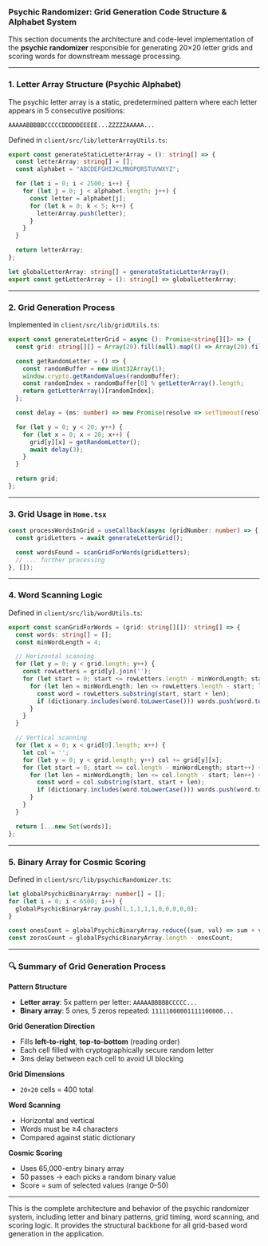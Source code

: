 ### Psychic Randomizer: Grid Generation Code Structure & Alphabet System

This section documents the architecture and code-level implementation of the **psychic randomizer** responsible for generating 20×20 letter grids and scoring words for downstream message processing.

---

### 1. Letter Array Structure (Psychic Alphabet)

The psychic letter array is a static, predetermined pattern where each letter appears in 5 consecutive positions:

```
AAAAABBBBBCCCCCDDDDDEEEEE...ZZZZZAAAAA...
```

Defined in `client/src/lib/letterArrayUtils.ts`:

```ts
export const generateStaticLetterArray = (): string[] => {
  const letterArray: string[] = [];
  const alphabet = "ABCDEFGHIJKLMNOPQRSTUVWXYZ";

  for (let i = 0; i < 2500; i++) {
    for (let j = 0; j < alphabet.length; j++) {
      const letter = alphabet[j];
      for (let k = 0; k < 5; k++) {
        letterArray.push(letter);
      }
    }
  }

  return letterArray;
};

let globalLetterArray: string[] = generateStaticLetterArray();
export const getLetterArray = (): string[] => globalLetterArray;
```

---

### 2. Grid Generation Process

Implemented in `client/src/lib/gridUtils.ts`:

```ts
export const generateLetterGrid = async (): Promise<string[][]> => {
  const grid: string[][] = Array(20).fill(null).map(() => Array(20).fill(''));

  const getRandomLetter = () => {
    const randomBuffer = new Uint32Array(1);
    window.crypto.getRandomValues(randomBuffer);
    const randomIndex = randomBuffer[0] % getLetterArray().length;
    return getLetterArray()[randomIndex];
  };

  const delay = (ms: number) => new Promise(resolve => setTimeout(resolve, ms));

  for (let y = 0; y < 20; y++) {
    for (let x = 0; x < 20; x++) {
      grid[y][x] = getRandomLetter();
      await delay(3);
    }
  }

  return grid;
};
```

---

### 3. Grid Usage in `Home.tsx`

```ts
const processWordsInGrid = useCallback(async (gridNumber: number) => {
  const gridLetters = await generateLetterGrid();

  const wordsFound = scanGridForWords(gridLetters);
  // ... further processing
}, []);
```

---

### 4. Word Scanning Logic

Defined in `client/src/lib/wordUtils.ts`:

```ts
export const scanGridForWords = (grid: string[][]): string[] => {
  const words: string[] = [];
  const minWordLength = 4;

  // Horizontal scanning
  for (let y = 0; y < grid.length; y++) {
    const rowLetters = grid[y].join('');
    for (let start = 0; start <= rowLetters.length - minWordLength; start++) {
      for (let len = minWordLength; len <= rowLetters.length - start; len++) {
        const word = rowLetters.substring(start, start + len);
        if (dictionary.includes(word.toLowerCase())) words.push(word.toLowerCase());
      }
    }
  }

  // Vertical scanning
  for (let x = 0; x < grid[0].length; x++) {
    let col = '';
    for (let y = 0; y < grid.length; y++) col += grid[y][x];
    for (let start = 0; start <= col.length - minWordLength; start++) {
      for (let len = minWordLength; len <= col.length - start; len++) {
        const word = col.substring(start, start + len);
        if (dictionary.includes(word.toLowerCase())) words.push(word.toLowerCase());
      }
    }
  }

  return [...new Set(words)];
};
```

---

### 5. Binary Array for Cosmic Scoring

Defined in `client/src/lib/psychicRandomizer.ts`:

```ts
let globalPsychicBinaryArray: number[] = [];
for (let i = 0; i < 6500; i++) {
  globalPsychicBinaryArray.push(1,1,1,1,1,0,0,0,0,0);
}

const onesCount = globalPsychicBinaryArray.reduce((sum, val) => sum + val, 0);
const zerosCount = globalPsychicBinaryArray.length - onesCount;
```

---

### 🔍 Summary of Grid Generation Process

**Pattern Structure**

* **Letter array**: 5x pattern per letter: `AAAAABBBBBCCCCC...`
* **Binary array**: 5 ones, 5 zeros repeated: `11111000001111100000...`

**Grid Generation Direction**

* Fills **left-to-right**, **top-to-bottom** (reading order)
* Each cell filled with cryptographically secure random letter
* 3ms delay between each cell to avoid UI blocking

**Grid Dimensions**

* `20×20` cells = 400 total

**Word Scanning**

* Horizontal and vertical
* Words must be ≥4 characters
* Compared against static dictionary

**Cosmic Scoring**

* Uses 65,000-entry binary array
* 50 passes → each picks a random binary value
* Score = sum of selected values (range 0–50)

---

This is the complete architecture and behavior of the psychic randomizer system, including letter and binary patterns, grid timing, word scanning, and scoring logic. It provides the structural backbone for all grid-based word generation in the application.

